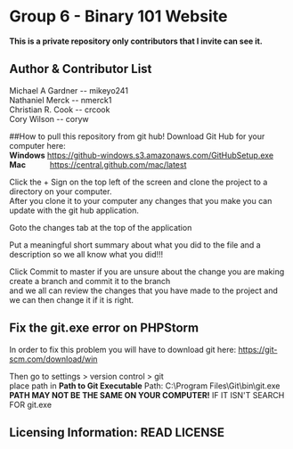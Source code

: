 # Group 6  - Binary 101 Website

**This is a private repository only contributors that I invite can see it.**


Author & Contributor List
-----
Michael A Gardner   --      mikeyo241  
Nathaniel Merck     --      nmerck1  
Christian R. Cook   --      crcook  
Cory Wilson         --      coryw

##How to pull this repository from git hub!
Download Git Hub for your computer here:   
**Windows** https://github-windows.s3.amazonaws.com/GitHubSetup.exe  
**Mac** &nbsp;&nbsp;&nbsp;&nbsp;&nbsp;&nbsp;&nbsp;&nbsp;&nbsp;&nbsp;https://central.github.com/mac/latest

Click the + Sign on the top left of the screen and clone the project to a directory on your computer.  
After you clone it to your computer any changes that you make you can update with the git hub application.  

Goto the changes tab at the top of the application

Put a meaningful short summary about what you did to the file and a description so we all know what you did!!!

Click Commit to master if you are unsure about the change you are making create a branch and commit it to the branch  
and we all can review the changes that you have made to the project and we can then change it if it is right.

## Fix the git.exe error on PHPStorm

In order to fix this problem you will have to download git here:
https://git-scm.com/download/win

Then go to settings > version control > git  
place path in **Path to Git Executable** 
Path: C:\Program Files\Git\bin\git.exe **PATH MAY NOT BE THE SAME ON YOUR COMPUTER!** IF IT ISN'T SEARCH FOR git.exe

Licensing Information: READ LICENSE
---
